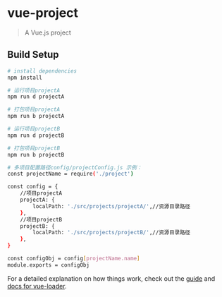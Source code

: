 # vue-project

> A Vue.js project

## Build Setup

``` bash
# install dependencies
npm install

# 运行项目projectA
npm run d projectA

# 打包项目projectA
npm run b projectA

# 运行项目projectB
npm run d projectB

# 打包项目projectB
npm run b projectB

# 多项目配置路径config/projectConfig.js 示例：
const projectName = require('./project')

const config = {
    //项目projectA
    projectA: {
        localPath: './src/projects/projectA/',//资源目录路径
    },
    //项目projectB
    projectB: {
        localPath: './src/projects/projectB/',//资源目录路径
    },
}

const configObj = config[projectName.name]
module.exports = configObj

```

For a detailed explanation on how things work, check out the [guide](http://vuejs-templates.github.io/webpack/) and [docs for vue-loader](http://vuejs.github.io/vue-loader).
